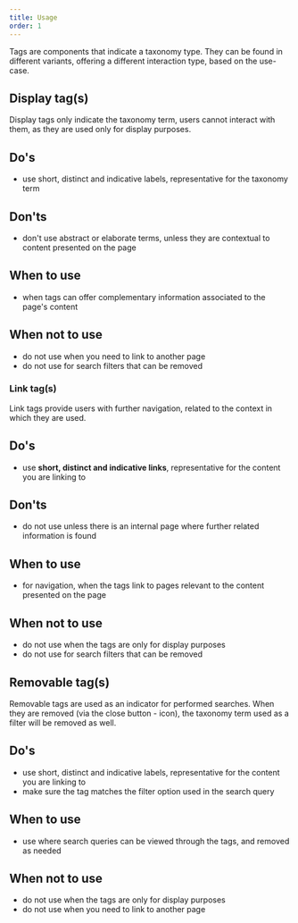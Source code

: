 ```yaml
---
title: Usage
order: 1
---
```

Tags are components that indicate a taxonomy type. They can be found in different variants, offering a different interaction type, based on the use-case.

## Display tag(s)

Display tags only indicate the taxonomy term, users cannot interact with them, as they are used only for display purposes.

## Do's

- use short, distinct and indicative labels, representative for the taxonomy term

## Don'ts

- don't use abstract or elaborate terms, unless they are contextual to content presented on the page

## When to use

- when tags can offer complementary information associated to the page's content

## When not to use

- do not use when you need to link to another page
- do not use for search filters that can be removed

### Link tag(s)

Link tags provide users with further navigation, related to the context in which they are used.

## Do's

- use **short, distinct and indicative links**, representative for the content you are linking to

## Don'ts

- do not use unless there is an internal page where further related information is found

## When to use

- for navigation, when the tags link to pages relevant to the content presented on the page

## When not to use

- do not use when the tags are only for display purposes
- do not use for search filters that can be removed

## Removable tag(s)

Removable tags are used as an indicator for performed searches. When they are removed (via the close button - icon), the taxonomy term used as a filter will be removed as well.

## Do's

- use short, distinct and indicative labels, representative for the content you are linking to
- make sure the tag matches the filter option used in the search query

## When to use

- use where search queries can be viewed through the tags, and removed as needed

## When not to use

- do not use when the tags are only for display purposes
- do not use when you need to link to another page
